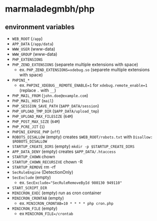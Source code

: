 # marmaladegmbh/php

## environment variables

- `WEB_ROOT` (`/app`)
- `APP_DATA` (`/app/data`)
- `WWW_USER` (www-data)
- `WWW_GROUP` (www-data)
- `PHP_EXTENSIONS`
- `PHP_ZEND_EXTENSIONS` (separete multiple extensions with space)
  - ex. `PHP_ZEND_EXTENSIONS=xdebug.so` (separete multiple extensions with space)
- `PHPINI_*`
  - ex. `PHPINI_XDEBUG__REMOTE_ENABLE=1` for `xdebug.remote_enable=1` (replace `.` with `__`)
- `PHP_MAIL_FROM` (`john.doe@example.com`)
- `PHP_MAIL_HOST` (`mail`)
- `PHP_SESSION_SAVE_PATH` (`$APP_DATA/session`)
- `PHP_UPLOAD_TMP_DIR` (`$APP_DATA/upload_tmp`)
- `PHP_UPLOAD_MAX_FILESIZE` (`64M`)
- `PHP_POST_MAX_SIZE` (`64M`)
- `PHP_PCRE_JIT` (`1`)
- `PHPINI_EXPOSE_PHP` (`off`)
- `ROBOTS_DISALLOW` (empty) creates `$WEB_ROOT/robots.txt` with `Disallow: $ROBOTS_DISALLOW`
- `STARTUP_CREATE_DIRS` (empty) `mkdir -p $STARTUP_CREATE_DIRS`
- `APP_DATA_DENY` (empty) creates `$APP_DATA/.htaccess`
- `STARTUP_CHOWN` chown
- `STARTUP_CHOWN_RECURSIVE` chown -R
- `STARTUP_REMOVE` rm -rf
- `SecRuleEngine` (DetectionOnly)
- `SecExclude` (empty)
  - ex. `SecExclude="SecRuleRemoveById 980130 949110"`
- `START_SCRIPT_DIR`
- `MINICRON_EXEC` (empty) run as cron container
- `MINICRON_CRONTAB` (empty)
  - ex. `MINICRON_CRONTAB=10 * * * * php cron.php`
- `MINICRON_FILE` (empty)
  - ex `MINICRON_FILE=/crontab`

